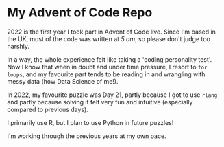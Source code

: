 # My Advent of Code Repo

2022 is the first year I took part in Advent of Code live.
Since I'm based in the UK, most of the code was written at *5 am*, so please don't judge too harshly.


In a way, the whole experience felt like taking a 'coding personality test'. Now I know that when in doubt and under time pressure, I resort to `for loops`, and my favourite part tends to be reading in and wrangling with messy data (how Data Science of me!).


In 2022, my favourite puzzle was Day 21, partly because I got to use `rlang` and partly because solving it felt very fun and intuitive (especially compared to previous days).


I primarily use R, but I plan to use Python in future puzzles!


I'm working through the previous years at my own pace.
